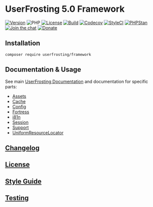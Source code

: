 # UserFrosting 5.0 Framework

[![Version](https://img.shields.io/badge/Version-5.0.x-red.svg)](https://github.com/userfrosting/framework/releases)
![PHP](https://img.shields.io/packagist/php-v/userfrosting/framework/dev-develop-5.0?color=brightgreen)
[![License](https://img.shields.io/badge/license-MIT-brightgreen.svg)](LICENSE.md)
[![Build](https://img.shields.io/github/workflow/status/userfrosting/framework/Build/develop-5.0?logo=github)](https://github.com/userfrosting/framework/actions)
[![Codecov](https://codecov.io/gh/userfrosting/framework/branch/develop-5.0/graph/badge.svg)](https://app.codecov.io/gh/userfrosting/framework/branch/develop-5.0)
[![StyleCI](https://github.styleci.io/repos/360994768/shield?branch=develop-5.0&style=flat)](https://github.styleci.io/repos/360994768)
[![PHPStan](https://img.shields.io/github/workflow/status/userfrosting/framework/PHPStan/develop-5.0?label=PHPStan)](https://github.com/userfrosting/framework/actions/workflows/PHPStan.yml)
[![Join the chat](https://img.shields.io/badge/Chat-UserFrosting-brightgreen?logo=Rocket.Chat)](https://chat.userfrosting.com/channel/framework)
[![Donate](https://img.shields.io/badge/Open%20Collective-Donate-blue.svg)](https://opencollective.com/userfrosting#backer)

## Installation
```
composer require userfrosting/framework
```

## Documentation & Usage
See main [UserFrosting Documentation](https://learn.userfrosting.com) and documentation for specific parts: 
 - [Assets](src/Assets/)
 - [Cache](src/Cache/)
 - [Config](src/Config/)
 - [Fortress](src/Fortress/)
 - [i81n](src/I18n)
 - [Session](src/Session)
 - [Support](src/Support)
 - [UniformResourceLocator](src/UniformResourceLocator)

## [Changelog](CHANGELOG.md)

## [License](LICENSE.md)

## [Style Guide](STYLE-GUIDE.md)

## [Testing](RUNNING_TESTS.md)
